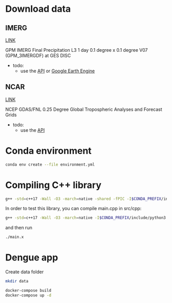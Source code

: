 # Download data

## IMERG

[LINK](https://search.earthdata.nasa.gov/)

GPM IMERG Final Precipitation L3 1 day 0.1 degree x 0.1 degree V07 (GPM_3IMERGDF) at GES DISC

- todo:
    * use the [API](https://gpm-api.readthedocs.io/en/latest/index.html) or [Google Earth Engine](https://developers.google.com/earth-engine/datasets/catalog/NASA_GPM_L3_IMERG_V07#description)

## NCAR

[LINK](https://rda.ucar.edu/datasets/d083003/)

NCEP GDAS/FNL 0.25 Degree Global Tropospheric Analyses and Forecast Grids

- todo:
    * use the [API](https://github.com/NCAR/rda-apps-clients/tree/main)

# Conda environment 

```bash
conda env create --file environment.yml
```

# Compiling C++ library

```bash
g++ -std=c++17 -Wall -O3 -march=native -shared -fPIC -I$CONDA_PREFIX/include/python3.8 -I$CONDA_PREFIX/include/ src/cpp/otero_precipitation_wrapper.cpp -o src/otero_precipitation_wrapper.so
```

In order to test this library, you can compile main.cpp in src/cpp:

```bash
g++ -std=c++17 -Wall -O3 -march=native -I$CONDA_PREFIX/include/python3.8 -I$CONDA_PREFIX/include -L./src/ src/cpp/main.cpp -o main.x
```

and then run 

```bash
./main.x
```

# Dengue app

Create data folder

```bash
mkdir data
```

```bash
docker-compose build
docker-compose up -d
```
